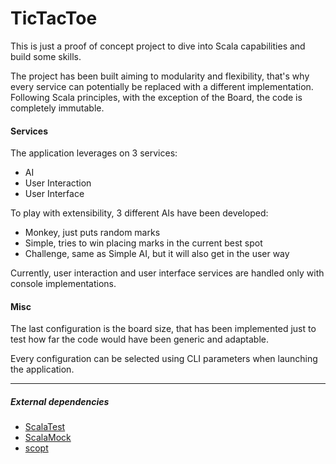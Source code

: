 # TicTacToe

This is just a proof of concept project to dive into Scala capabilities and build some skills.

The project has been built aiming to modularity and flexibility, that's why every service can potentially be replaced with a different implementation.
<br>Following Scala principles, with the exception of the Board, the code is completely immutable.

#### Services
The application leverages on 3 services:
- AI
- User Interaction
- User Interface


To play with extensibility, 3 different AIs have been developed:
- Monkey, just puts random marks
- Simple, tries to win placing marks in the current best spot
- Challenge, same as Simple AI, but it will also get in the user way

Currently, user interaction and user interface services are handled only with console implementations.

#### Misc

The last configuration is the board size, that has been implemented just to test how far the code would have been generic and adaptable.

Every configuration can be selected using CLI parameters when launching the application.
 
---

##### External dependencies
- [ScalaTest](https://github.com/scalatest/scalatest)
- [ScalaMock](https://github.com/paulbutcher/ScalaMock)
- [scopt](https://github.com/scopt/scopt)


 

